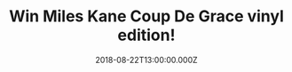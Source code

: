 ---
campaign-uuid: "c-b4a334ea-6b58-483b-9119-0c6eb6acfb3c"
type: "Competition"
category: "Gifts"
date: "2018-08-22T13:00:00.000Z"
end-date: "2018-09-22T23:59:00.000Z"
disable-form: false
is_promoted: false
has_entry_page: true
title: "Win Miles Kane Coup De Grace vinyl edition!"
competition-description: "<p>He is BACK and this time, he comes with his third solo\
  \ album: Coup De Grace! Recorded in LA… we have in our hands the brand new album\
  \ vinyl edition of the British singer Miles Kane for you to get stuck into!</p>\r\
  \n<p>Want it? You know what to do.</p>"
hero-header: "Win Miles Kane Coup De Grace vinyl edition!"
terms-confirmation: "N/A"
banner-img: "https://assets.expresslyapp.com/asset-9f35a886-d6c2-48e0-9095-41227c85ef48.jpg"
logo-left-href: "aaa.nme.com"
logo-left-image: "https://assets.expresslyapp.com/asset-34b6212c-2998-47cd-a653-7e18d2e46b8d.jpg"
logo-left-title: "nme aaa"
bg-image-hero: "https://assets.expresslyapp.com/asset-3e7e6529-c1d6-4798-8f8a-5491b9da8378.jpg"
bg-image-first: "https://assets.expresslyapp.com/asset-9e87c362-eff1-41da-a744-d9a856b52deb.jpg"
section1-content: "<p>“This record for me is the most important record I’ve made to\
  \ date” said Miles. “It’s been 5 years in the making, a lot of emotion and excitement\
  \ has gone into making this album!”</p>\r\n<p>Since joining The Little Flames 14\
  \ years ago, Miles has seen the pop climate change considerably but still believes\
  \ the magic’s in the music. He’s like an excitable schoolboy who just went to his\
  \ first gig. His enthusiasm is contagious!</p>\r\n<p>If you want to get contagious\
  \ with his brand new hits… enter the form below and you could be enjoying Miles\
  \ tunes anywhere you want!</p>\r\n<p>Good luck!</p>"
entry-title: "Win Miles Kane Coup De Grace vinyl edition!"
entry-content: "Enter the draw to win Miles Kane Coup De Grace vinyl edition by completing\
  \ the form below before 23:59 on 22th of September 2018."
has-winner: true
winner-title: "CONGRATULATIONS to Emma S. who won Miles Kane Coup De Grace vinyl edition!"
winner-banner: "https://assets.expresslyapp.com/asset-e986bead-6d7f-4362-9bb5-f3b87f4aabdd.jpg"
prize-description: "Win Miles Kane Coup De Grace vinyl edition."
special-conditions: "Multiple entries are allowed up to one every day."
country-restrictions:
- "GB"
---